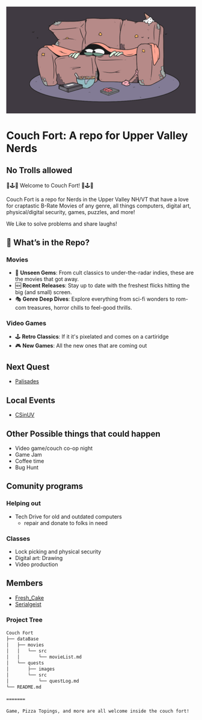 ![Banner](gifsMemesMore/Couch-fort.gif)

# Couch Fort: A repo for Upper Valley Nerds
## No Trolls allowed

🍿🕹️💾 Welcome to Couch Fort! 💾🕹️🍿

Couch Fort is a repo for Nerds in the Upper Valley NH/VT that have a love for craptastic B-Rate Movies of any genre, all things computers, digital art, physical/digital security, games, puzzles, and more!

We Like to solve problems and share laughs!

## 📜 What’s in the Repo?

### Movies
- 🎥 **Unseen Gems**: From cult classics to under-the-radar indies, these are the movies that got away.
- 🆕 **Recent Releases**: Stay up to date with the freshest flicks hitting the big (and small) screen.
- 🎭 **Genre Deep Dives**: Explore everything from sci-fi wonders to rom-com treasures, horror chills to feel-good thrills.

### Video Games
- 🕹️ **Retro Classics**: If it it's pixelated and comes on a cartiridge
- 🎮 **New Games**: All the new ones that are coming out


## Next Quest
- [Palisades](http://vitalcommunities.org/quest/palisades/?doing_wp_cron=1725678545.8877799510955810546875)

## Local Events
- [CSinUV](https://www.meetup.com/computer-science-in-the-upper-valley/events/302924550/?slug=computer-science-in-the-upper-valley&eventId=302924550)

## Other Possible things that could happen
- Video game/couch co-op night
- Game Jam
- Coffee time
- Bug Hunt


## Comunity programs

### Helping out
- Tech Drive for old and outdated computers
    - repair and donate to folks in need

### Classes
- Lock picking and physical security
- Digital art: Drawing
- Video production

## Members
- [Fresh_Cake](https://github.com/freshcakewtf)
- [Serialgeist](https://github.com/serialgeist)

### Project Tree
```plaintext
Couch Fort
├── dataBase
│   ├── movies
│   │   └── src
│   │       └── movieList.md
│   └── quests
│       ├── images
│       └── src
│           └── questLog.md
└── README.md

=======

Game, Pizza Topings, and more are all welcome inside the couch fort!
